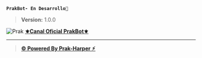 **`PrakBot- En Desarrollo🚩`**
> **Version:** 1.0.0

![Prak](https://files.catbox.moe/5msd4h.jpg)
**[⚜️Canal Oficial PrakBot⚜️](https://whatsapp.com/channel/0029VakfOZfHFxP7rNrUQk2d)**

___

> **[© Powered By Prak-Harper ⚡︎](https://github.com/Prakharper)**